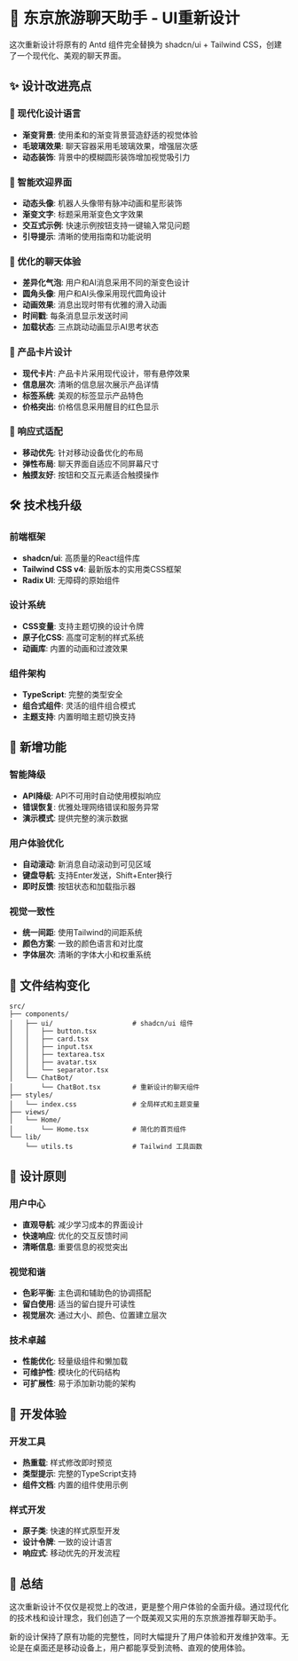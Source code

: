 # 🎨 东京旅游聊天助手 - UI重新设计

这次重新设计将原有的 Antd 组件完全替换为 shadcn/ui + Tailwind CSS，创建了一个现代化、美观的聊天界面。

## ✨ 设计改进亮点

### 🎯 现代化设计语言
- **渐变背景**: 使用柔和的渐变背景营造舒适的视觉体验
- **毛玻璃效果**: 聊天容器采用毛玻璃效果，增强层次感
- **动态装饰**: 背景中的模糊圆形装饰增加视觉吸引力

### 🤖 智能欢迎界面
- **动态头像**: 机器人头像带有脉冲动画和星形装饰
- **渐变文字**: 标题采用渐变色文字效果
- **交互式示例**: 快速示例按钮支持一键输入常见问题
- **引导提示**: 清晰的使用指南和功能说明

### 💬 优化的聊天体验
- **差异化气泡**: 用户和AI消息采用不同的渐变色设计
- **圆角头像**: 用户和AI头像采用现代圆角设计
- **动画效果**: 消息出现时带有优雅的滑入动画
- **时间戳**: 每条消息显示发送时间
- **加载状态**: 三点跳动动画显示AI思考状态

### 🎨 产品卡片设计
- **现代卡片**: 产品卡片采用现代设计，带有悬停效果
- **信息层次**: 清晰的信息层次展示产品详情
- **标签系统**: 美观的标签显示产品特色
- **价格突出**: 价格信息采用醒目的红色显示

### 📱 响应式适配
- **移动优先**: 针对移动设备优化的布局
- **弹性布局**: 聊天界面自适应不同屏幕尺寸
- **触摸友好**: 按钮和交互元素适合触摸操作

## 🛠️ 技术栈升级

### 前端框架
- **shadcn/ui**: 高质量的React组件库
- **Tailwind CSS v4**: 最新版本的实用类CSS框架
- **Radix UI**: 无障碍的原始组件

### 设计系统
- **CSS变量**: 支持主题切换的设计令牌
- **原子化CSS**: 高度可定制的样式系统
- **动画库**: 内置的动画和过渡效果

### 组件架构
- **TypeScript**: 完整的类型安全
- **组合式组件**: 灵活的组件组合模式
- **主题支持**: 内置明暗主题切换支持

## 🚀 新增功能

### 智能降级
- **API降级**: API不可用时自动使用模拟响应
- **错误恢复**: 优雅处理网络错误和服务异常
- **演示模式**: 提供完整的演示数据

### 用户体验优化
- **自动滚动**: 新消息自动滚动到可见区域
- **键盘导航**: 支持Enter发送，Shift+Enter换行
- **即时反馈**: 按钮状态和加载指示器

### 视觉一致性
- **统一间距**: 使用Tailwind的间距系统
- **颜色方案**: 一致的颜色语言和对比度
- **字体层次**: 清晰的字体大小和权重系统

## 📁 文件结构变化

```
src/
├── components/
│   ├── ui/                    # shadcn/ui 组件
│   │   ├── button.tsx
│   │   ├── card.tsx
│   │   ├── input.tsx
│   │   ├── textarea.tsx
│   │   ├── avatar.tsx
│   │   └── separator.tsx
│   └── ChatBot/
│       └── ChatBot.tsx        # 重新设计的聊天组件
├── styles/
│   └── index.css              # 全局样式和主题变量
├── views/
│   └── Home/
│       └── Home.tsx           # 简化的首页组件
└── lib/
    └── utils.ts               # Tailwind 工具函数
```

## 🎯 设计原则

### 用户中心
- **直观导航**: 减少学习成本的界面设计
- **快速响应**: 优化的交互反馈时间
- **清晰信息**: 重要信息的视觉突出

### 视觉和谐
- **色彩平衡**: 主色调和辅助色的协调搭配
- **留白使用**: 适当的留白提升可读性
- **视觉层次**: 通过大小、颜色、位置建立层次

### 技术卓越
- **性能优化**: 轻量级组件和懒加载
- **可维护性**: 模块化的代码结构
- **可扩展性**: 易于添加新功能的架构

## 🔧 开发体验

### 开发工具
- **热重载**: 样式修改即时预览
- **类型提示**: 完整的TypeScript支持
- **组件文档**: 内置的组件使用示例

### 样式开发
- **原子类**: 快速的样式原型开发
- **设计令牌**: 一致的设计语言
- **响应式**: 移动优先的开发流程

## 🎉 总结

这次重新设计不仅仅是视觉上的改进，更是整个用户体验的全面升级。通过现代化的技术栈和设计理念，我们创造了一个既美观又实用的东京旅游推荐聊天助手。

新的设计保持了原有功能的完整性，同时大幅提升了用户体验和开发维护效率。无论是在桌面还是移动设备上，用户都能享受到流畅、直观的使用体验。 